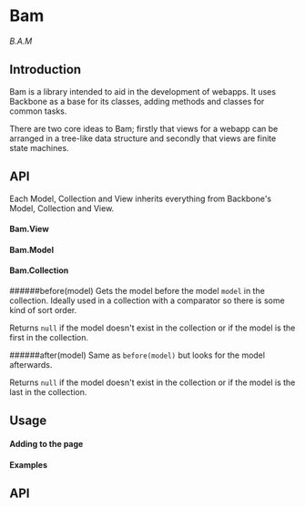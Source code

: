 Bam
=====

*B.A.M*

Introduction
------------

Bam is a library intended to aid in the development of webapps. It uses Backbone as a base for its classes, adding methods and classes for common tasks.

There are two core ideas to Bam; firstly that views for a webapp can be arranged in a tree-like data structure and secondly that views are finite state machines.

API
---

Each Model, Collection and View inherits everything from Backbone's Model, Collection and View.

#### Bam.View


#### Bam.Model



#### Bam.Collection

######before(model)
Gets the model before the model `model` in the collection. Ideally used in a collection with a comparator so there is some kind of sort order.

Returns `null` if the model doesn't exist in the collection or if the model is the first in the collection.

######after(model)
Same as `before(model)` but looks for the model afterwards.

Returns `null` if the model doesn't exist in the collection or if the model is the last in the collection.

Usage
-----

#### Adding to the page

#### Examples

API
---

